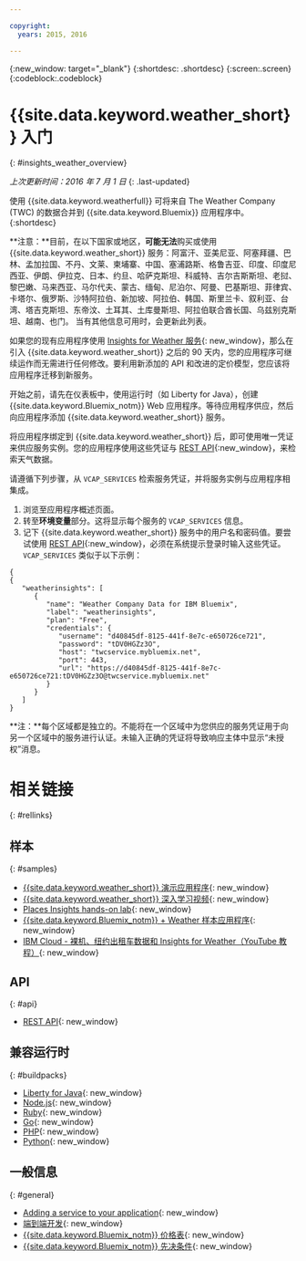 ```yaml
---

copyright:
  years: 2015, 2016

---
```


{:new_window: target="_blank"}
{:shortdesc: .shortdesc}
{:screen:.screen}
{:codeblock:.codeblock}

# {{site.data.keyword.weather_short}} 入门
{: #insights_weather_overview}

*上次更新时间：2016 年 7 月 1 日*
{: .last-updated}

使用 {{site.data.keyword.weatherfull}} 可将来自 The Weather Company (TWC) 的数据合并到 {{site.data.keyword.Bluemix}} 应用程序中。
{:shortdesc}

**注意：**目前，在以下国家或地区，**可能无法**购买或使用 {{site.data.keyword.weather_short}} 服务：阿富汗、亚美尼亚、阿塞拜疆、巴林、孟加拉国、不丹、文莱、柬埔寨、中国、塞浦路斯、格鲁吉亚、印度、印度尼西亚、伊朗、伊拉克、日本、约旦、哈萨克斯坦、科威特、吉尔吉斯斯坦、老挝、黎巴嫩、马来西亚、马尔代夫、蒙古、缅甸、尼泊尔、阿曼、巴基斯坦、菲律宾、卡塔尔、俄罗斯、沙特阿拉伯、新加坡、阿拉伯、韩国、斯里兰卡、叙利亚、台湾、塔吉克斯坦、东帝汶、土耳其、土库曼斯坦、阿拉伯联合酋长国、乌兹别克斯坦、越南、也门。
当有其他信息可用时，会更新此列表。

如果您的现有应用程序使用 [Insights for Weather 服务](https://console.{DomainName}/docs/services/InsightsWeather/index.html){: new_window}，那么在引入 {{site.data.keyword.weather_short}} 之后的 90 天内，您的应用程序可继续运作而无需进行任何修改。要利用新添加的 API 和改进的定价模型，您应该将应用程序迁移到新服务。


开始之前，请先在仪表板中，使用运行时（如 Liberty for Java），创建 {{site.data.keyword.Bluemix_notm}} Web 应用程序。等待应用程序供应，然后向应用程序添加 {{site.data.keyword.weather_short}} 服务。

将应用程序绑定到 {{site.data.keyword.weather_short}} 后，即可使用唯一凭证来供应服务实例。您的应用程序使用这些凭证与 [REST API](https://twcservice.{APPDomain}/rest-api/){:new_window}，来检索天气数据。

请遵循下列步骤，从 `VCAP_SERVICES` 检索服务凭证，并将服务实例与应用程序相集成。

1. 浏览至应用程序概述页面。
2. 转至**环境变量**部分。这将显示每个服务的 `VCAP_SERVICES` 信息。
3. 记下 {{site.data.keyword.weather_short}} 服务中的用户名和密码值。要尝试使用 [REST API](https://twcservice.{APPDomain}/rest-api/){:new_window}，必须在系统提示登录时输入这些凭证。`VCAP_SERVICES` 类似于以下示例：

```
{
{
   "weatherinsights": [
      {
         "name": "Weather Company Data for IBM Bluemix",
         "label": "weatherinsights",
         "plan": "Free",
         "credentials": {
            "username": "d40845df-8125-441f-8e7c-e650726ce721",
            "password": "tDV0HGZz3O",
            "host": "twcservice.mybluemix.net",
            "port": 443,
            "url": "https://d40845df-8125-441f-8e7c-e650726ce721:tDV0HGZz3O@twcservice.mybluemix.net"
         }
      }
   ]
}
```

**注：**每个区域都是独立的。不能将在一个区域中为您供应的服务凭证用于向另一个区域中的服务进行认证。未输入正确的凭证将导致响应主体中显示“未授权”消息。

# 相关链接
{: #rellinks}
## 样本
{: #samples}
* [{{site.data.keyword.weather_short}} 演示应用程序](http://weather-company-data-demo.{APPDomain}){: new_window}
* [{{site.data.keyword.weather_short}} 深入学习视频](https://youtu.be/pZHXIibziUo){: new_window}
* [Places Insights hands-on lab](https://github.com/IBM-Bluemix/places-insights-lab){: new_window}
* [{{site.data.keyword.Bluemix_notm}} + Weather 样本应用程序](https://github.com/IBM-Bluemix/insights-weather){: new_window}
* [IBM Cloud - 裸机、纽约出租车数据和 Insights for Weather（YouTube 教程）](https://www.youtube.com/watch?v=Uwmzpx9DZ5c){: new_window}

## API
{: #api}
* [REST API](https://twcservice.{APPDomain}/rest-api/){: new_window}

## 兼容运行时 
{: #buildpacks}
* [Liberty for Java](https://console.{DomainName}/docs/runtimes/liberty/index.html){: new_window}
* [Node.js](https://console.{DomainName}/docs/runtimes/nodejs/index.html){: new_window}
* [Ruby](https://console.{DomainName}/docs/runtimes/ruby/index.html){: new_window}
* [Go](https://console.{DomainName}/docs/runtimes/go/index.html){: new_window}
* [PHP](https://console.{DomainName}/docs/runtimes/php/index.html){: new_window}
* [Python](https://console.{DomainName}/docs/runtimes/python/index.html){: new_window}

## 一般信息
{: #general}
* [Adding a service to your application](../reqnsi.html){: new_window}
* [端到端开发](https://console.{DomainName}/docs/cfapps/ee.html){: new_window}
* [{{site.data.keyword.Bluemix_notm}} 价格表](https://console.{DomainName}/pricing/){: new_window}
* [{{site.data.keyword.Bluemix_notm}} 先决条件](https://developer.ibm.com/bluemix/support/#prereqs){: new_window}
